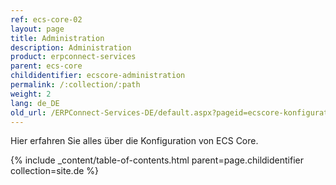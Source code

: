 ```yaml
---
ref: ecs-core-02
layout: page
title: Administration
description: Administration
product: erpconnect-services
parent: ecs-core
childidentifier: ecscore-administration
permalink: /:collection/:path
weight: 2
lang: de_DE
old_url: /ERPConnect-Services-DE/default.aspx?pageid=ecscore-konfiguration
---
```


Hier erfahren Sie alles über die Konfiguration von ECS Core.

{% include _content/table-of-contents.html parent=page.childidentifier collection=site.de %}

